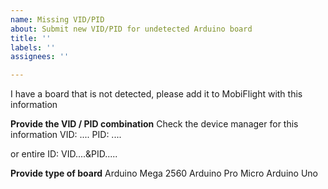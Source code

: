 ```yaml
---
name: Missing VID/PID
about: Submit new VID/PID for undetected Arduino board
title: ''
labels: ''
assignees: ''

---
```


I have a board that is not detected, please add it to MobiFlight with this information

**Provide the VID / PID combination**
Check the device manager for this information
VID: ....
PID: ....

or entire ID:
VID....&PID.....

**Provide type of board**
Arduino Mega 2560
Arduino Pro Micro
Arduino Uno
